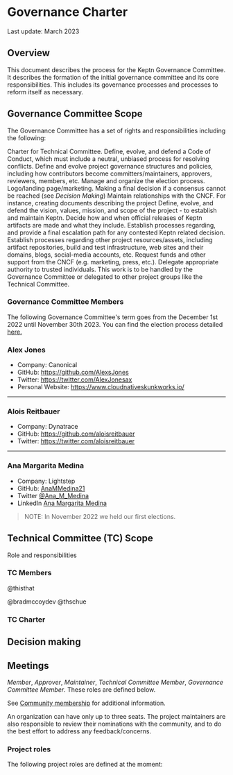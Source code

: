 # Governance Charter

 Last update: March 2023

 ## Overview

 This document describes the process for the Keptn Governance Committee.
 It describes the formation of the initial governance committee and its core responsibilities.
 This includes its governance processes and processes to reform itself as necessary.


 ## Governance Committee Scope


 The Governance Committee has a set of rights and responsibilities including the following:

 Charter for Technical Committee.
 Define, evolve, and defend a Code of Conduct, which must include a neutral, unbiased process for resolving conflicts.
 Define and evolve project governance structures and policies, including how contributors become committers/maintainers, approvers, reviewers, members, etc.
 Manage and organize the election process.
 Logo/landing page/marketing.
 Making a final decision if a consensus cannot be reached (see _Decision Making_)
 Maintain relationships with the CNCF. For instance, creating documents describing the project
 Define, evolve, and defend the vision, values, mission, and scope of the project - to establish and maintain Keptn.
 Decide how and when official releases of Keptn artifacts are made and what they include.
 Establish processes regarding, and provide a final escalation path for any contested Keptn related decision.
 Establish processes regarding other project resources/assets, including artifact repositories, build and test infrastructure, web sites and their domains, blogs, social-media accounts, etc.
 Request funds and other support from the CNCF (e.g. marketing, press, etc.).
 Delegate appropriate authority to trusted individuals.
 This work is to be handled by the Governance Committee or delegated to other project groups like the Technical Committee.


 ### Governance Committee Members

 The following Governance Committee's term goes from the December 1st 2022 until November 30th 2023.
 You can find the election process detailed [here.](https://github.com/keptn/community/blob/main/elections/2022/governance-committee-election.md)

 ### Alex Jones

 - Company: Canonical
 - GitHub: https://github.com/AlexsJones
 - Twitter: https://twitter.com/AlexJonesax
 - Personal Website: https://www.cloudnativeskunkworks.io/

 ---

 ### Alois Reitbauer

 - Company: Dynatrace
 - GitHub: https://github.com/aloisreitbauer
 - Twitter: https://twitter.com/aloisreitbauer

 ---

 ### Ana Margarita Medina

 - Company: Lightstep
 - GitHub: [AnaMMedina21](https://github.com/AnaMMedina21)
 - Twitter [@Ana_M_Medina](https://twitter.com/Ana_M_Medina)
 - LinkedIn [Ana Margarita Medina](https://www.linkedin.com/in/anammedina/)

 
 > NOTE:
 > In November 2022 we held our first elections.

 ## Technical Committee (TC) Scope

 Role and responsibilities


 ### TC Members
 
 @thisthat
 
 @bradmccoydev 
@thschue 


 ### TC Charter



 ## Decision making



 ## Meetings
 _Member_,
 _Approver_,
 _Maintainer_,
 _Technical Committee Member_,
 _Governance Committee Member_.
 These roles are defined below.

 See [Community membership](./COMMUNITY_MEMBERSHIP.md) for additional information.





 An organization can have only up to three seats.
 The project maintainers are also responsible to review their nominations with the community,
 and to do the best effort to address any feedback/concerns.


 ### Project roles

 The following project roles are defined at the moment:

